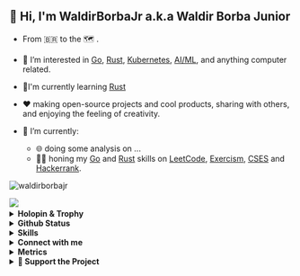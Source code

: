 ## 👋 Hi, I'm WaldirBorbaJr a.k.a Waldir Borba Junior 

- From :brazil: to the :world_map: .

- 👀 I’m interested in [Go](https://go.dev/),
  [Rust](https://www.rust-lang.org/),
  [Kubernetes](https://kubernetes.io/),
  [AI/ML](https://en.wikipedia.org/wiki/Artificial_intelligence), and anything computer related.

- 📘I'm currently learning [Rust](https://www.rust-lang.org/)

-  :heart: making open-source projects and cool products, sharing with others, and enjoying the feeling of creativity.

- 🌱 I’m currently:
  - 🌐 doing some analysis on ...
  - 👨‍💻 honing my [Go](https://go.dev) and
    [Rust](https://www.rust-lang.org/) skills on
    [LeetCode](https://leetcode.com/), [Exercism](https://exercism.org/), [CSES](https://cses.fi/) and [Hackerrank](https://www.hackerrank.com/).
    
<p align="left"> <img src="https://komarev.com/ghpvc/?username=waldirborbajr&label=Profile%20views&color=0e75b6&style=flat" alt="waldirborbajr" /> </p>

<img src="https://user-images.githubusercontent.com/40029512/212558846-bc92f10b-0051-4e9a-8cd2-309f5e61e319.gif" width="600px">

<!-- Your title -->

<details>
  <summary><b>Holopin & Trophy</b></summary><br>

[![@waldirborbajr's Holopin board](https://holopin.io/api/user/board?user=waldirborbajr)](https://holopin.io/@waldirborbajr)

[![trophy](https://github-profile-trophy.vercel.app/?username=waldirborbajr)](https://github.com/ryo-ma/github-profile-trophy)
</details>

<details>
  <summary><b>Github Status</b></summary><br>

<a href="https://github.com/waldirborbajr">
  <img align="center" width="49%" src="./header.svg" />
</a>
<br/>
<a href="https://github.com/waldirborbajr">
  <img align="center" width="49%" src="./repositories.svg" />
</a>
<a href="https://github.com/waldirborbajr">
  <img align="center" width="49%" src="./acti_comm.svg" />
</a>

<a href="https://github.com/waldirborbajr">
  <img align="center" width="49%" src="./iso_calender.svg" />
</a>

<a href="https://github.com/waldirborbajr">
    <img align="center" width="49%" src="./issue_pr_lang.svg" />
</a>

<a href="https://github.com/waldirborbajr">
  <img align="center" width="49%" src="./github-habits.svg" />
</a>
<a href="https://github.com/waldirborbajr">
    <img align="center" width="49%" src="./achievements.svg" />
</a>
<a href="https://github.com/waldirborbajr">
    <img align="center" width="49%" src="./starred.svg" />
</a>
<a href="https://github.com/waldirborbajr">
    <img align="center" width="49%" src="./recent_starred.svg" />
</a>
</details>
  
<details>
  <summary><b>Skills</b></summary><br>

[![My Skills](https://skillicons.dev/icons?i=go,bash,docker,git,gitlab,github,githubactions,linux,bsd,md,postgresql,mongodb,mysql,sqlite,py,neovim,arduino,raspberrypi,rust,redis,latex&perline=10)](https://skillicons.dev)
</details>

<details>
  <summary><b>Connect with me</b></summary><br>

[<img alt="Gitlab" src="https://skillicons.dev/icons?i=gitlab"/>](https://gitlab.com/waldirborbajr)
[<img alt="Github" src="https://skillicons.dev/icons?i=github"/>](https://github.com/waldirborbajr)
[<img alt="LinkedIn" src="https://skillicons.dev/icons?i=linkedin"/>](https://www.linkedin.com/in/waldirborbajr/)
[<img alt="Instagram" src="https://skillicons.dev/icons?i=instagram"/>](https://instagram.com/waldirborbajr)
[<img alt="Twitter" src="https://skillicons.dev/icons?i=twitter"/>](https://twitter.com/waldirborbajr)
</details>
  
<details>
  <summary><b>Metrics</b></summary><br>

[<img alt="Metrics" src="https://github.githubassets.com/images/icons/emoji/unicode/1f4ca.png" width="50" height="50"/>](https://github.com/lowlighter/metrics)
</details>

<details>
  <summary><b>💖 Support the Project</b></summary><br>

Thank you so much already for using my projects! If you want to go a step further and support my open source work, buy me a coffee:

<div>
  <a href="https://ko-fi.com/waldirborbajunior">
    <img align="center" height="49px" src="https://cdn.ko-fi.com/cdn/kofi1.png?v=3" />
  </a>
  <a href="https://www.buymeacoffee.com/waldirborbajr">
    <img align="center" height="49px" src="https://www.vectorlogo.zone/logos/buymeacoffee/buymeacoffee-official.svg" />
  </a>
</div>
To support the project directly, feel free to open issues, or contribute with a pull request!
</details>
